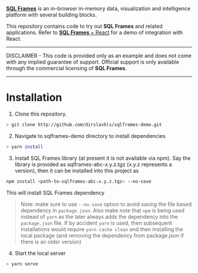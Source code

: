 [**SQL Frames**](https://sqlframes.com) is an in-browser in-memory data, visualization and intelligence platform with several building blocks. 

This repository contains code to try out **SQL Frames** and related applications. Refer to [**SQL Frames** + React](https://github.com/dirslashls/sqlframes-react-demo) for a demo of integration with React.

***
DISCLAIMER - This code is provided only as an example and does not come with any implied guarantee of support. Official support is only available through the commercial licensing of **SQL Frames**.
***

# Installation

1. Clone this repository.

```sh
> git clone http://github.com/dirslashls/sqlframes-demo.git
```

2. Navigate to sqlframes-demo directory to install dependencies

```sh
> yarn install
```

3. Install SQL Frames library (at present it is not available via npm).
Say the library is provided as sqlframes-abc-x.y.z.tgz (x.y.z represents
a version), then it can be installed into this project as

```sh
npm install <path-to-sqlframes-abc-x.y.z.tgz> --no-save
```

This will install SQL Frames dependency

> Note: make sure to use `--no-save` option to avoid saving the file based dependency in `package.json`. Also make note that `npm` is being used instead of `yarn` as the later always adds the dependency into the `package.json` file. If by accident `yarn` is used, then subsequent installations would require `yarn cache clean` and then installing the local package (and removing the dependency from package.json if there is an older version)

4. Start the local server

```sh
> yarn serve
```